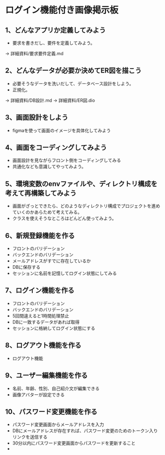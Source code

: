 # ログイン機能付き画像掲示板


## 1、どんなアプリか定義してみよう
- 要求を書きだし、要件を定義してみよう。

→ 詳細資料/要求要件定義.md

## 2、どんなデータが必要か決めてER図を描こう
- 必要そうなデータを洗いだして、データベース設計をしよう。
- 正規化。

→ 詳細資料/DB設計.md
→ 詳細資料/ER図.dio

## 3、画面設計をしよう
- figmaを使って画面のイメージを具体化してみよう


## 4、画面をコーディングしてみよう
- 画面設計を見ながらフロント側をコーディングしてみる
- 共通化なども意識してやってみよう。

## 5、環境変数のenvファイルや、ディレクトリ構成を考えて再構築してみよう
- 画面がざっとできたら、どのようなディレクトリ構成でプロジェクトを進めていくのかあらためて考えてみる。
- クラスを使えそうなところはどんどん使ってみよう。

## 6、新規登録機能を作る
- フロントのバリデーション
- バックエンドのバリデーション
- メールアドレスがすでに存在しているか
- DBに保存する
- セッションに名前を記憶してログイン状態にしてみる

## 7、ログイン機能を作る
- フロントのバリデーション
- バックエンドのバリデーション
- 5回間違えると1時間処理禁止
- DBに一致するデータがあれば取得
- セッションに格納してログイン状態にする

## 8、ログアウト機能を作る
- ログアウト機能

## 9、ユーザー編集機能を作る
- 名前、年齢、性別、自己紹介文が編集できる
- 画像アバターが設定できる

## 10、パスワード変更機能を作る
- パスワード変更画面からメールアドレスを入力
- DBにメールアドレスが存在すれば、パスワード変更のためのトークン入りリンクを送信する
- 30分以内にパスワード変更画面からパスワードを更新すること
- 